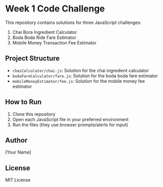 # Week 1 Code Challenge

This repository contains solutions for three JavaScript challenges:

1. Chai Bora Ingredient Calculator
2. Boda Boda Ride Fare Estimator
3. Mobile Money Transaction Fee Estimator

## Project Structure

- `chaiCalculator/chai.js`: Solution for the chai ingredient calculator
- `bodaFareCalculator/fare.js`: Solution for the boda boda fare estimator
- `mobileMoneyEstimator/fee.js`: Solution for the mobile money fee estimator

## How to Run

1. Clone this repository
2. Open each JavaScript file in your preferred environment
3. Run the files (they use browser prompts/alerts for input)

## Author

[Your Name]

## License

MIT License
